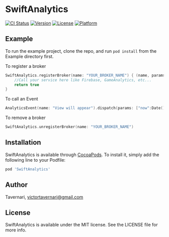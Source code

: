 # SwiftAnalytics

[![CI Status](https://travis-ci.com/Tavernari/SwiftAnalytics.svg?branch=master)](https://travis-ci.com/Tavernari/SwiftAnalytics.svg?branch=master)
[![Version](https://img.shields.io/cocoapods/v/SwiftAnalytics.svg?style=flat)](https://cocoapods.org/pods/SwiftAnalytics)
[![License](https://img.shields.io/cocoapods/l/SwiftAnalytics.svg?style=flat)](https://cocoapods.org/pods/SwiftAnalytics)
[![Platform](https://img.shields.io/cocoapods/p/SwiftAnalytics.svg?style=flat)](https://cocoapods.org/pods/SwiftAnalytics)

## Example

To run the example project, clone the repo, and run `pod install` from the Example directory first.

To register a broker
```swift 
SwiftAnalytics.registerBroker(name: "YOUR_BROKER_NAME") { (name, params) -> Bool in
    //Call your service here like Firebase, GameAnalytics, etc...
    return true
}
```
To call an Event
```swift 
AnalyticsEvent(name: "View will appear").dispatch(params: ["now":Date()])
```

To remove a broker
```swift 
SwiftAnalytics.unregisterBroker(name: "YOUR_BROKER_NAME")
```

## Installation

SwiftAnalytics is available through [CocoaPods](https://cocoapods.org). To install
it, simply add the following line to your Podfile:

```ruby
pod 'SwiftAnalytics'
```

## Author

Tavernari, victortavernari@gmail.com

## License

SwiftAnalytics is available under the MIT license. See the LICENSE file for more info.
